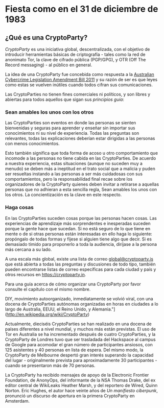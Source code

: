 Fiesta como en el 31 de diciembre de 1983
=========================================

## ¿Qué es una CryptoParty?

*CryptoParty* es una iniciativa global, descentralizada, con el objetivo de introducir herramientas básicas de criptografía - tales como la red de anonimato Tor, la clave de cifrado pública (PGP/GPG), y OTR (Off The Record messaging) - al público en general.

La idea de una CryptoParty fue concebida como respuesta a la [Australian Cybercrime Legislation Amendment Bill 2011](http://theconversation.edu.au/cybercrime-bill-makes-it-through-but-what-does-that-mean-for-you-8953) y su razón de ser es que leyes como estas se vuelven inútiles cuando todos cifran sus comunicaciones.

Las CryptoParties no tienen fines comerciales ni políticos, y son libres y abiertas para todos aquellos que sigan sus *principios guía*:

### Sean amables los unos con los otros

Las CryptoParties son eventos en donde las personas se sienten bienvenidas y seguras para aprender y enseñar sin importar sus conocimientos ni su nivel de experiencia. Todas las preguntas son relevantes, todas las explicaciones deberían estar dirigidas a las personas con menos conocimientos.

Esto también significa que toda forma de acoso u otro comportamiento que incomode a las personas no tiene cabida en las CryptoParties. De acuerdo a nuestra experiencia, estas situaciones (aunque no suceden muy a menudo) se deben más a ineptitud en el trato social que a malicia y puden ser resueltas instando a las personas a ser más cuidadosas con sus comportamientos, pero la responsabilidad final recae sobre los organizadores de la CryptoParty quienes deben invitar a retirarse a aquellas personas que no adhieran a esta sencilla regla, Sean amables los unos con los otros. La concientización es la clave en este respecto.

### Haga cosas

En las CryptoParties suceden cosas porque las personas hacen cosas. Las experiencias de aprendizaje más sorprendentes e inesperadas suceden porque la gente hace que sucedan. Si no está seguro de lo que tiene en mente o de si otras personas están interesadas en ello haga lo siguiente: propóngalo de todas formas y fíjese si alguien tiene algo que decir. Si es demasiado tímido para proponerlo a toda la audiencia, diríjase a la persona más cercana a su lado.

A una escala más global, existe una lista de correo [<global@cryptoparty.is>](https://cryptoparty.is/mailman/listinfo/global) que está abierta a todas las preguntas y discusiones de todo tipo, también pueden encontrarse listas de correo específicas para cada ciudad y país y otros recursos en https://cryptoparty.in.

Para una guía acerca de cómo organizar una CryptoParty por favor consulte el capítulo con el mismo nombre.

 DIY, movimiento autoorganizado, inmediatamente se volvió viral, con una docena de CryptoParties autónomas organizadas en horas en ciudades a lo largo de Australia, EEUU, el Reino Unido, y Alemania."](http://en.wikipedia.org/wiki/CryptoParty)

Actualmente, dieciséis CryptoParties se han realizado en una docena de países diferentes a nivel mundial, y muchos más están previstas. El uso de Tor en Australia se ha incrementado después de cuatro CryptoParties, y la CryptoParty de Londres tuvo que ser trasladada del Hackspace al campus de Google para acomodar el gran número de participantes ansiosos, con 125 asistentes y 40 personas en lista de espera. Del mismo modo, la CryptoParty de Melbourne despertó gran interés superando la capacidad del lugar - originalmente prevista para aproximadamente 30 participantes - cuando se presentaron más de 70 personas. 

La CryptoParty ha recibido mensajes de apoyo de la Electronic Frontier Foundation, de AnonyOps, del informante de la NSA Thomas Drake, del ex editor central de WikiLeaks Heather Marsh, y del reportero de Wired, Quinn Norton. Eric Hughes, el autor hace veinte años de *Un manifiesto ciberpunk*, pronunció un discurso de apertura en la primera CryptoParty en Amsterdam.

